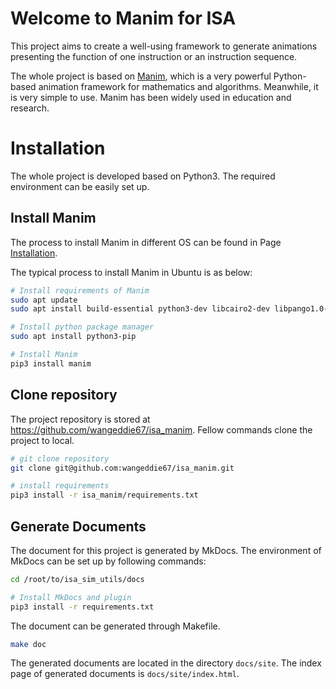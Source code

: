 # Welcome to Manim for ISA

This project aims to create a well-using framework to generate animations presenting the function 
of one instruction or an instruction sequence.

The whole project is based on [Manim](https://docs.manim.community/en/stable/index.html), which is 
a very powerful Python-based animation framework for mathematics and algorithms. Meanwhile, it is 
very simple to use. Manim has been widely used in education and research. 

# Installation

The whole project is developed based on Python3. The required environment can be easily set up.

## Install Manim

The process to install Manim in different OS can be found in Page [Installation](https://docs.manim.community/en/stable/installation.html).

The typical process to install Manim in Ubuntu is as below:

``` bash
# Install requirements of Manim
sudo apt update
sudo apt install build-essential python3-dev libcairo2-dev libpango1.0-dev ffmpeg

# Install python package manager
sudo apt install python3-pip

# Install Manim
pip3 install manim
```

## Clone repository

The project repository is stored at https://github.com/wangeddie67/isa_manim. Fellow commands 
clone the project to local.

```bash
# git clone repository
git clone git@github.com:wangeddie67/isa_manim.git

# install requirements
pip3 install -r isa_manim/requirements.txt
```

## Generate Documents

The document for this project is generated by MkDocs. The environment of MkDocs can be set up by 
following commands:

``` bash
cd /root/to/isa_sim_utils/docs

# Install MkDocs and plugin
pip3 install -r requirements.txt
```

The document can be generated through Makefile.

```bash
make doc
```

The generated documents are located in the directory `docs/site`. The index page of generated
documents is `docs/site/index.html`.

